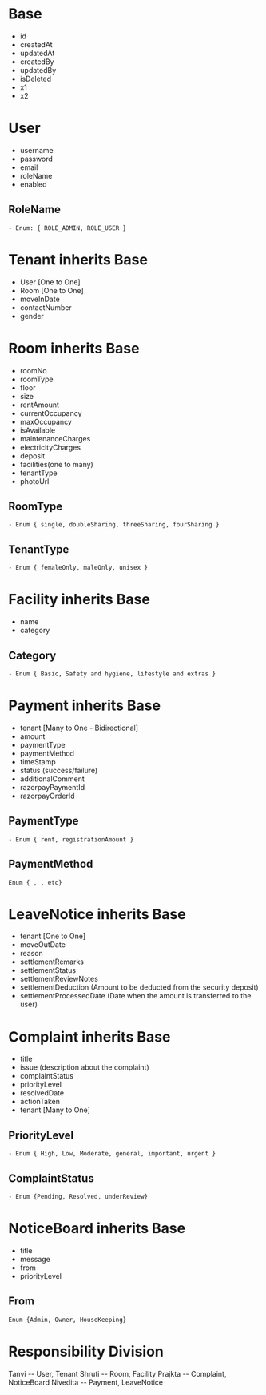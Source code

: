# Base

- id
- createdAt
- updatedAt
- createdBy
- updatedBy
- isDeleted
- x1
- x2

# User

- username
- password
- email
- roleName
- enabled

## RoleName

    - Enum: { ROLE_ADMIN, ROLE_USER }

# Tenant inherits Base

- User [One to One]
- Room [One to One]
- moveInDate
- contactNumber
- gender

<!-- @Entity
@Table(name = "tenants")
public class Tenant {
    @Id
    private Long id; // same as User ID

    @OneToOne
    @MapsId
    @JoinColumn(name = "id")
    private User user;

    private String address;
    private String roomNumber;
    private LocalDate moveInDate;
    // other tenant-specific fields
} -->

# Room inherits Base

- roomNo
- roomType
- floor
- size
- rentAmount
- currentOccupancy
- maxOccupancy
- isAvailable
- maintenanceCharges
- electricityCharges
- deposit
- facilities(one to many)
- tenantType
- photoUrl

## RoomType

    - Enum { single, doubleSharing, threeSharing, fourSharing }

## TenantType

    - Enum { femaleOnly, maleOnly, unisex }

# Facility inherits Base

- name
- category

## Category

    - Enum { Basic, Safety and hygiene, lifestyle and extras }

# Payment inherits Base

- tenant [Many to One - Bidirectional]
- amount
- paymentType
- paymentMethod
- timeStamp
- status (success/failure)
- additionalComment
- razorpayPaymentId
- razorpayOrderId

## PaymentType

    - Enum { rent, registrationAmount }

## PaymentMethod

    Enum { , , etc}

# LeaveNotice inherits Base

- tenant [One to One]
- moveOutDate
- reason
- settlementRemarks
- settlementStatus
- settlementReviewNotes
- settlementDeduction (Amount to be deducted from the security deposit)
- settlementProcessedDate (Date when the amount is transferred to the user)

# Complaint inherits Base

- title
- issue (description about the complaint)
- complaintStatus
- priorityLevel
- resolvedDate
- actionTaken
- tenant [Many to One]

## PriorityLevel

    - Enum { High, Low, Moderate, general, important, urgent }

## ComplaintStatus

    - Enum {Pending, Resolved, underReview}

# NoticeBoard inherits Base

- title
- message
- from
- priorityLevel

## From

    Enum {Admin, Owner, HouseKeeping}

# Responsibility Division

Tanvi -- User, Tenant
Shruti -- Room, Facility
Prajkta -- Complaint, NoticeBoard
Nivedita -- Payment, LeaveNotice
